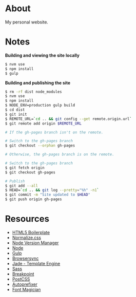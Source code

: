 # About

My personal website.

# Notes

**Building and viewing the site locally**

```sh
$ nvm use
$ npm install
$ gulp
```

**Building and publishing the site**

```sh
$ rm -rf dist node_modules
$ nvm use
$ npm install
$ NODE_ENV=production gulp build
$ cd dist
$ git init
$ REMOTE_URL=`cd .. && git config --get remote.origin.url`
$ git remote add origin $REMOTE_URL

# If the gh-pages branch isn't on the remote.

# Switch to the gh-pages branch
$ git checkout --orphan gh-pages

# Otherwise, the gh-pages branch is on the remote.

# Switch to the gh-pages branch
$ git fetch origin
$ git checkout gh-pages

# Publish
$ git add --all
$ HEAD=`cd .. && git log --pretty="%h" -n1`
$ git commit -m "Site updated to $HEAD"
$ git push origin gh-pages
```

# Resources

- [HTML5 Boilerplate](https://github.com/h5bp/html5-boilerplate)
- [Normalize.css](http://necolas.github.io/normalize.css/)
- [Node Version Manager](https://github.com/creationix/nvm)
- [Node](https://nodejs.org/en/)
- [Gulp](http://gulpjs.com/)
- [Browsersync](http://www.browsersync.io/)
- [Jade - Template Engine](http://jade-lang.com/)
- [Sass](http://sass-lang.com/)
 - [Breakpoint](http://breakpoint-sass.com/)
- [PostCSS](https://github.com/postcss/postcss)
 - [Autoprefixer](https://github.com/postcss/autoprefixer)
 - [Font Magician](https://github.com/jonathantneal/postcss-font-magician)
